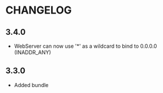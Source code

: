 CHANGELOG
=========

3.4.0
-----

 * WebServer can now use '*' as a wildcard to bind to 0.0.0.0 (INADDR_ANY)

3.3.0
-----

 * Added bundle
